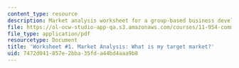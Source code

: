 ```yaml
---
content_type: resource
description: Market analysis worksheet for a group-based business development plan.
file: https://ol-ocw-studio-app-qa.s3.amazonaws.com/courses/11-954-community-owned-enterprise-and-civic-participation-spring-2005/7472d041857e2bba35fda44bd4aaa9b8_appendix3.pdf
file_type: application/pdf
resourcetype: Document
title: 'Worksheet #1. Market Analysis: What is my target market?'
uid: 7472d041-857e-2bba-35fd-a44bd4aaa9b8
---
```

